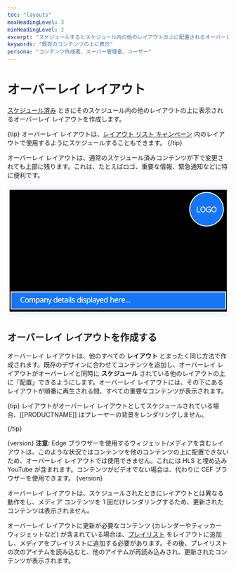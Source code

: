 ```yaml
---
toc: "layouts"
maxHeadingLevel: 3
minHeadingLevel: 2
excerpt: "スケジュールするとスケジュール内の他のレイアウトの上に配置されるオーバーレイ レイアウトを作成します"
keywords: "既存のコンテンツの上に表示"
persona: "コンテンツ作成者、スーパー管理者、ユーザー"
---
```


# オーバーレイ レイアウト

[スケジュール済み](scheduling_events.html#content-creating-a-schedule) ときにそのスケジュール内の他のレイアウトの上に表示されるオーバーレイ レイアウトを作成します。

{tip}
オーバーレイ レイアウトは、[レイアウト リスト キャンペーン](layouts_campaigns.html#content-create-a-layout-list) 内のレイアウトで使用するようにスケジュールすることもできます。
{/tip}

オーバーレイ レイアウトは、通常のスケジュール済みコンテンツが下で変更されても上部に残ります。これは、たとえばロゴ、重要な情報、緊急通知などに特に便利です。

![オーバーレイ レイアウト](img/v4_layouts_overlay.png)

## オーバーレイ レイアウトを作成する

オーバーレイ レイアウトは、他のすべての **レイアウト** とまったく同じ方法で作成されます。既存のデザインに合わせてコンテンツを追加し、オーバーレイ レイアウトがオーバーレイと同時に **スケジュール** されている他のレイアウトの上に「配置」できるようにします。オーバーレイ レイアウトには、その下にあるレイアウトが順番に再生される間、すべての重要なコンテンツが表示されます。

{tip}
レイアウトがオーバーレイ レイアウトとしてスケジュールされている場合、[[PRODUCTNAME]] はプレーヤーの背景をレンダリングしません。

{/tip}

{version}
**注意:** Edge ブラウザーを使用するウィジェット/メディアを含むレイアウトは、このような状況ではコンテンツを他のコンテンツの上に配置できないため、オーバーレイ レイアウトでは使用できません。これには HLS と埋め込み YouTube が含まれます。コンテンツがビデオでない場合は、代わりに CEF ブラウザーを使用できます。
{version}

オーバーレイ レイアウトは、スケジュールされたときにレイアウトとは異なる動作をし、メディア コンテンツを 1 回だけレンダリングするため、更新されたコンテンツは表示されません。

オーバーレイ レイアウトに更新が必要なコンテンツ (カレンダーやティッカー ウィジェットなど) が含まれている場合は、[プレイリスト](layouts_editor_playlists.html#content-add-playlists) をレイアウトに追加し、メディアをプレイリストに追加する必要があります。その後、プレイリストの次のアイテムを読み込むと、他のアイテムが再読み込みされ、更新されたコンテンツが表示されます。
